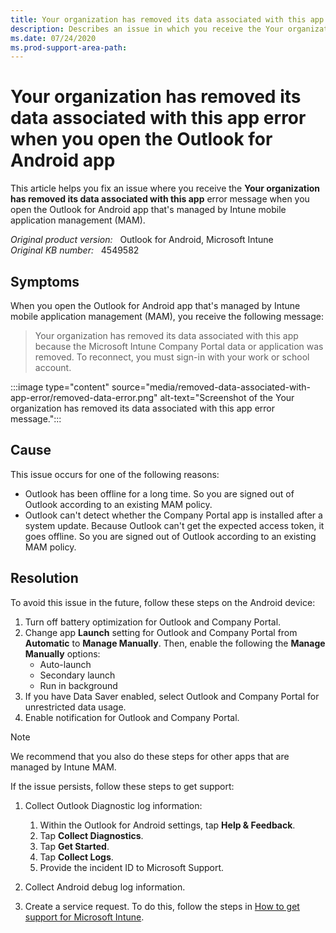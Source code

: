 ```yaml
---
title: Your organization has removed its data associated with this app
description: Describes an issue in which you receive the Your organization has removed its data associated with this app error message when you open the Outlook for Android app that's managed by Intune.
ms.date: 07/24/2020
ms.prod-support-area-path:
---
```

# Your organization has removed its data associated with this app error when you open the Outlook for Android app

This article helps you fix an issue where you receive the **Your organization has removed its data associated with this app** error message when you open the Outlook for Android app that's managed by Intune mobile application management (MAM).

_Original product version:_ &nbsp; Outlook for Android, Microsoft Intune  
_Original KB number:_ &nbsp; 4549582

## Symptoms

When you open the Outlook for Android app that's managed by Intune mobile application management (MAM), you receive the following message:

> Your organization has removed its data associated with this app because the Microsoft Intune Company Portal data or application was removed. To reconnect, you must sign-in with your work or school account.

:::image type="content" source="media/removed-data-associated-with-app-error/removed-data-error.png" alt-text="Screenshot of the Your organization has removed its data associated with this app error message.":::

## Cause

This issue occurs for one of the following reasons:

- Outlook has been offline for a long time. So you are signed out of Outlook according to an existing MAM policy.
- Outlook can't detect whether the Company Portal app is installed after a system update. Because Outlook can't get the expected access token, it goes offline. So you are signed out of Outlook according to an existing MAM policy.

## Resolution

To avoid this issue in the future, follow these steps on the Android device:

1. Turn off battery optimization for Outlook and Company Portal.
2. Change app **Launch** setting for Outlook and Company Portal from **Automatic** to **Manage Manually**. Then, enable the following the **Manage Manually** options:
   - Auto-launch
   - Secondary launch
   - Run in background
3. If you have Data Saver enabled, select Outlook and Company Portal for unrestricted data usage.
4. Enable notification for Outlook and Company Portal.

> [!NOTE]
> We recommend that you also do these steps for other apps that are managed by Intune MAM.

If the issue persists, follow these steps to get support:

1. Collect Outlook Diagnostic log information:

   1. Within the Outlook for Android settings, tap **Help & Feedback**.
   2. Tap **Collect Diagnostics**.
   3. Tap **Get Started**.
   4. Tap **Collect Logs**.
   5. Provide the incident ID to Microsoft Support.

1. Collect Android debug log information.
1. Create a service request. To do this, follow the steps in [How to get support for Microsoft Intune](/mem/intune/fundamentals/get-support).
